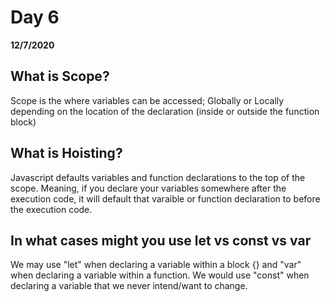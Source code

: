 # Day 6
__12/7/2020__

## What is Scope?
Scope is the where variables can be accessed; Globally or Locally depending on the location of the declaration (inside or outside the function block) 
## What is Hoisting?
Javascript defaults variables and function declarations to the top of the scope. Meaning, if you declare your variables somewhere after the execution code, it will default that varaible or function declaration to before the execution code.

## In what cases might you use let vs const vs var
We may use "let" when declaring a variable within a block {} and "var" when declaring a variable within a function. We would use "const" when declaring a variable that we never intend/want to change.